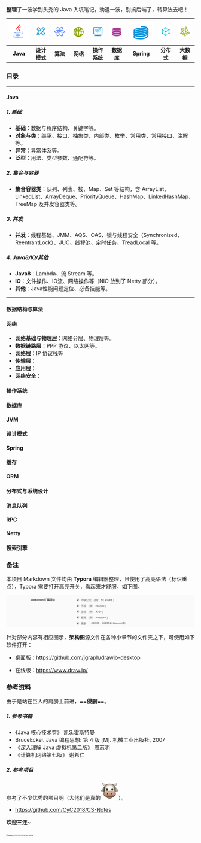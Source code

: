 **整理**了一波学到头秃的 Java 入坑笔记，劝退一波，别搞后端了，转算法去吧！

| ![image-20200317230215494](assets/image-20200317230215494.png) | ![image-20200317230339393](assets/image-20200317230339393.png) | ![image-20200318080237857](assets/image-20200318080237857.png) | ![image-20200318080416391](assets/image-20200318080416391.png) | <img src="assets/image-20200318080710502.png" alt="image-20200318080710502" style="zoom:90%;" /> | ![image-20200318080804629](assets/image-20200318080804629.png) | ![image-20200318080907764](assets/image-20200318080907764.png) | ![image-20200318081002237](assets/image-20200318081002237.png) | ![image-20200318081120263](assets/image-20200318081120263.png) |
| :----------------------------------------------------------: | :----------------------------------------------------------: | :----------------------------------------------------------: | :----------------------------------------------------------: | :----------------------------------------------------------: | :----------------------------------------------------------: | :----------------------------------------------------------: | :----------------------------------------------------------: | :----------------------------------------------------------: |
|                           **Java**                           |                         **设计模式**                         |                           **算法**                           |                           **网络**                           |                         **操作系统**                         |                          **数据库**                          |                          **Spring**                          |                          **分布式**                          |                          **大数据**                          |



### 目录

----

#### Java

##### 1. 基础

- **基础**：数据与程序结构、关键字等。
- **对象与类**：继承、接口、抽象类、内部类、枚举、常用类、常用接口、注解等。
- **异常**：异常体系等。
- **泛型**：用法、类型参数、通配符等。

##### 2. 集合与容器

- **集合容器类**：队列、列表、栈、Map、Set 等结构，含 ArrayList、LinkedList、ArrayDeque、PriorityQueue、HashMap、LinkedHashMap、TreeMap 及并发容器类等。

##### 3. 并发

- **并发**：线程基础、JMM、AQS、CAS、锁与线程安全（Synchronized、ReentrantLock）、JUC、线程池、定时任务、TreadLocal 等。

##### 4. Java8/IO/其他

- **Java8**：Lambda、流 Stream 等。
- **IO**：文件操作、IO流、网络操作等（NIO 放到了 Netty 部分）。
- **其他**：Java性能问题定位、必备技能等。

----

#### 数据结构与算法

#### 网络

- **网络基础与物理层**：网络分层、物理层等。
- **数据链路层**：PPP 协议、以太网等。
- **网络层**：IP 协议栈等
- **传输层**：
- **应用层**：
- **网络安全**：

#### 操作系统

#### 数据库

#### JVM

#### 设计模式

#### Spring

#### 缓存

#### ORM

#### 分布式与系统设计

#### 消息队列

#### RPC

#### Netty

#### 搜索引擎





### 备注

本项目 Markdown 文件均由 **Typora** 编辑器整理，且使用了高亮语法（标识重点），Typora 需要打开高亮开关，看起来才舒服。如下图。

![image-20191205192232182](assets/image-20191205192232182-1594213823681.png)

针对部分内容有相应图示，**架构图**源文件在各种小章节的文件夹之下，可使用如下软件打开：

- 桌面版：https://github.com/jgraph/drawio-desktop

- 在线版：https://www.draw.io/





### 参考资料

由于是站在巨人的肩膀上前进，**==侵删==**。

##### 1. 参考书籍

- 《Java 核心技术卷》 凯S.霍斯特曼
- BruceEckel. Java 编程思想: 第 4 版 [M]. 机械工业出版社, 2007
- 《深入理解 Java 虚拟机第二版》 周志明
- 《计算机网络第七版》 谢希仁

##### 2. 参考项目

参考了不少优秀的项目啊（大佬们是真的![img](assets/0A97B0EE.png)）。

- https://github.com/CyC2018/CS-Notes



**欢迎三连**~

<img src="../JavaNotes/assets/image-20200318081422659.png" alt="image-20200318081422659" style="zoom:35%;" />



 